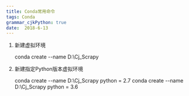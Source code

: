 ```yaml
---
title: Conda常用命令
tags: Conda
grammar_cjkPython: true
date:  2018-6-13
---
```



1. 新建虚拟环境

	conda create --name D:\Cj_Scrapy
	
2. 新建指定Python版本虚拟环境

	conda create --name D:\Cj_Scrapy  python = 2.7
	conda create --name D:\Cj_Scrapy  python = 3.6